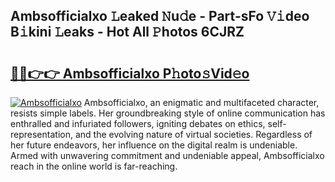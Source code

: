 ## Ambsofficialxo 𝙻eaked 𝙽u𝚍e - Part-sFo 𝚅𝚒deo B𝚒kini 𝙻eaks - Hot All 𝙿hotos 6CJRZ

# <h2><a href="http://ld0s6hz.urlbe.top/?page=Ambsofficialxo">🔗🔗👉👉 Ambsofficialxo P𝚑oto𝚜Vid𝚎o</a></h2>

[![Ambsofficialxo](https://i.imgur.com/eBuTRDB.gif)](http://ld0s6hz.urlbe.top/?page=Ambsofficialxo)
Ambsofficialxo, an enigmatic and multifaceted character, resists simple labels. Her groundbreaking style of online communication has enthralled and infuriated followers, igniting debates on ethics, self-representation, and the evolving nature of virtual societies. Regardless of her future endeavors, her influence on the digital realm is undeniable. Armed with unwavering commitment and undeniable appeal, Ambsofficialxo reach in the online world is far-reaching.
